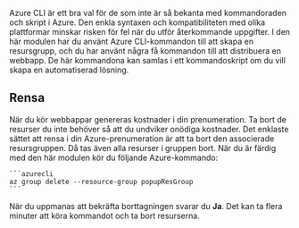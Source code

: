 Azure CLI är ett bra val för de som inte är så bekanta med kommandoraden och skript i Azure. Den enkla syntaxen och kompatibiliteten med olika plattformar minskar risken för fel när du utför återkommande uppgifter. I den här modulen har du använt Azure CLI-kommandon till att skapa en resursgrupp, och du har använt några få kommandon till att distribuera en webbapp. De här kommandona kan samlas i ett kommandoskript om du vill skapa en automatiserad lösning. 

## <a name="clean-up"></a>Rensa
<!---TODO: Update for sandbox?--->

När du kör webbappar genereras kostnader i din prenumeration. Ta bort de resurser du inte behöver så att du undviker onödiga kostnader. Det enklaste sättet att rensa i din Azure-prenumeration är att ta bort den associerade resursgruppen. Då tas även alla resurser i gruppen bort. När du är färdig med den här modulen kör du följande Azure-kommando:

    ```azurecli
    az group delete --resource-group popupResGroup
    ```

När du uppmanas att bekräfta borttagningen svarar du **Ja**. Det kan ta flera minuter att köra kommandot och ta bort resurserna. 